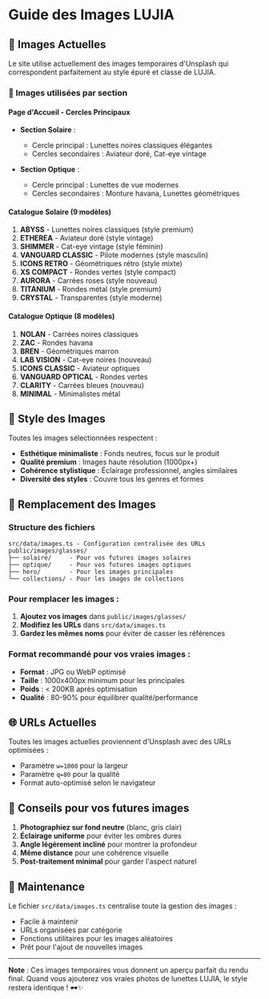 # Guide des Images LUJIA

## 📸 Images Actuelles

Le site utilise actuellement des images temporaires d'Unsplash qui correspondent parfaitement au style épuré et classe de LUJIA.

### 🌟 Images utilisées par section

#### Page d'Accueil - Cercles Principaux
- **Section Solaire** :
  - Cercle principal : Lunettes noires classiques élégantes
  - Cercles secondaires : Aviateur doré, Cat-eye vintage

- **Section Optique** :
  - Cercle principal : Lunettes de vue modernes
  - Cercles secondaires : Monture havana, Lunettes géométriques

#### Catalogue Solaire (9 modèles)
1. **ABYSS** - Lunettes noires classiques (style premium)
2. **ETHEREA** - Aviateur doré (style vintage)
3. **SHIMMER** - Cat-eye vintage (style féminin)
4. **VANGUARD CLASSIC** - Pilote modernes (style masculin)
5. **ICONS RETRO** - Géométriques rétro (style mixte)
6. **XS COMPACT** - Rondes vertes (style compact)
7. **AURORA** - Carrées roses (style nouveau)
8. **TITANIUM** - Rondes métal (style premium)
9. **CRYSTAL** - Transparentes (style moderne)

#### Catalogue Optique (8 modèles)
1. **NOLAN** - Carrées noires classiques
2. **ZAC** - Rondes havana
3. **BREN** - Géométriques marron
4. **LAB VISION** - Cat-eye noires (nouveau)
5. **ICONS CLASSIC** - Aviateur optiques
6. **VANGUARD OPTICAL** - Rondes vertes
7. **CLARITY** - Carrées bleues (nouveau)
8. **MINIMAL** - Minimalistes métal

## 🎨 Style des Images

Toutes les images sélectionnées respectent :
- **Esthétique minimaliste** : Fonds neutres, focus sur le produit
- **Qualité premium** : Images haute résolution (1000px+)
- **Cohérence stylistique** : Éclairage professionnel, angles similaires
- **Diversité des styles** : Couvre tous les genres et formes

## 🔄 Remplacement des Images

### Structure des fichiers
```
src/data/images.ts - Configuration centralisée des URLs
public/images/glasses/
├── solaire/     - Pour vos futures images solaires
├── optique/     - Pour vos futures images optiques
├── hero/        - Pour les images principales
└── collections/ - Pour les images de collections
```

### Pour remplacer les images :

1. **Ajoutez vos images** dans `public/images/glasses/`
2. **Modifiez les URLs** dans `src/data/images.ts`
3. **Gardez les mêmes noms** pour éviter de casser les références

### Format recommandé pour vos vraies images :
- **Format** : JPG ou WebP optimisé
- **Taille** : 1000x400px minimum pour les principales
- **Poids** : < 200KB après optimisation
- **Qualité** : 80-90% pour équilibrer qualité/performance

## 🌐 URLs Actuelles

Toutes les images actuelles proviennent d'Unsplash avec des URLs optimisées :
- Paramètre `w=1000` pour la largeur
- Paramètre `q=80` pour la qualité
- Format auto-optimisé selon le navigateur

## 🎯 Conseils pour vos futures images

1. **Photographiez sur fond neutre** (blanc, gris clair)
2. **Éclairage uniforme** pour éviter les ombres dures
3. **Angle légèrement incliné** pour montrer la profondeur
4. **Même distance** pour une cohérence visuelle
5. **Post-traitement minimal** pour garder l'aspect naturel

## 🔧 Maintenance

Le fichier `src/data/images.ts` centralise toute la gestion des images :
- Facile à maintenir
- URLs organisées par catégorie
- Fonctions utilitaires pour les images aléatoires
- Prêt pour l'ajout de nouvelles images

---

**Note** : Ces images temporaires vous donnent un aperçu parfait du rendu final. Quand vous ajouterez vos vraies photos de lunettes LUJIA, le style restera identique ! 🕶️✨
